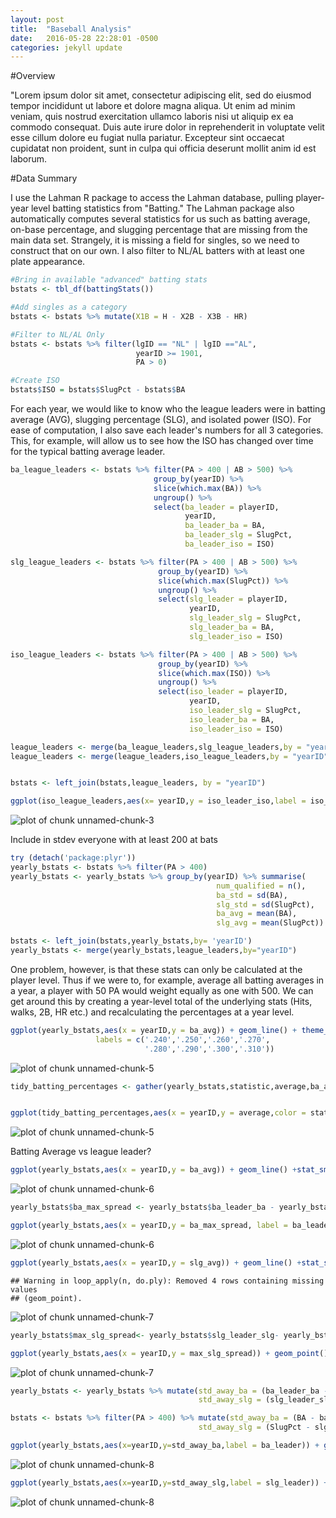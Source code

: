 ```yaml
---
layout: post
title:  "Baseball Analysis"
date:   2016-05-28 22:28:01 -0500
categories: jekyll update
---
```



#Overview

"Lorem ipsum dolor sit amet, consectetur adipiscing elit, sed do eiusmod tempor incididunt ut labore et dolore magna aliqua. Ut enim ad minim veniam, quis nostrud exercitation ullamco laboris nisi ut aliquip ex ea commodo consequat. Duis aute irure dolor in reprehenderit in voluptate velit esse cillum dolore eu fugiat nulla pariatur. Excepteur sint occaecat cupidatat non proident, sunt in culpa qui officia deserunt mollit anim id est laborum.


#Data Summary

I use the Lahman R package to access the Lahman database, pulling player-year level batting statistics from "Batting." The Lahman package also automatically computes several statistics for us such as batting average, on-base percentage, and slugging percentage that are missing from the main data set. Strangely, it is missing a field for singles, so we need to construct that on our own. I also filter to NL/AL batters with at least one plate appearance.



```r
#Bring in available "advanced" batting stats
bstats <- tbl_df(battingStats())

#Add singles as a category
bstats <- bstats %>% mutate(X1B = H - X2B - X3B - HR)

#Filter to NL/AL Only
bstats <- bstats %>% filter(lgID == "NL" | lgID =="AL",
                            yearID >= 1901,
                            PA > 0)

#Create ISO
bstats$ISO = bstats$SlugPct - bstats$BA
```

For each year, we would like to know who the league leaders were in batting average (AVG), slugging percentage (SLG), and isolated power (ISO). For ease of computation, I also save each leader's numbers for all 3 categories. This, for example, will allow us to see how the ISO has changed over time for the typical batting average leader. 


```r
ba_league_leaders <- bstats %>% filter(PA > 400 | AB > 500) %>% 
                                group_by(yearID) %>% 
                                slice(which.max(BA)) %>% 
                                ungroup() %>% 
                                select(ba_leader = playerID,
                                       yearID,
                                       ba_leader_ba = BA,
                                       ba_leader_slg = SlugPct,
                                       ba_leader_iso = ISO)

slg_league_leaders <- bstats %>% filter(PA > 400 | AB > 500) %>% 
                                 group_by(yearID) %>% 
                                 slice(which.max(SlugPct)) %>% 
                                 ungroup() %>% 
                                 select(slg_leader = playerID,
                                        yearID,
                                        slg_leader_slg = SlugPct,
                                        slg_leader_ba = BA,
                                        slg_leader_iso = ISO)

iso_league_leaders <- bstats %>% filter(PA > 400 | AB > 500) %>% 
                                 group_by(yearID) %>% 
                                 slice(which.max(ISO)) %>% 
                                 ungroup() %>% 
                                 select(iso_leader = playerID,
                                        yearID,
                                        iso_leader_slg = SlugPct,
                                        iso_leader_ba = BA,
                                        iso_leader_iso = ISO)

league_leaders <- merge(ba_league_leaders,slg_league_leaders,by = "yearID")
league_leaders <- merge(league_leaders,iso_league_leaders,by = "yearID")


bstats <- left_join(bstats,league_leaders, by = "yearID")

ggplot(iso_league_leaders,aes(x= yearID,y = iso_leader_iso,label = iso_leader)) + geom_text()
```

![plot of chunk unnamed-chunk-3](/figure/source/2016-05-29--baseball-things/unnamed-chunk-3-1.png) 


Include in stdev everyone with at least 200 at bats


```r
try (detach('package:plyr'))
yearly_bstats <- bstats %>% filter(PA > 400)
yearly_bstats <- yearly_bstats %>% group_by(yearID) %>% summarise(
                                              num_qualified = n(),
                                              ba_std = sd(BA),
                                              slg_std = sd(SlugPct),
                                              ba_avg = mean(BA),
                                              slg_avg = mean(SlugPct))

bstats <- left_join(bstats,yearly_bstats,by= 'yearID')
yearly_bstats <- merge(yearly_bstats,league_leaders,by="yearID")
```

One problem, however, is that these stats can only be calculated at the player level. Thus if we were to, for example, average all batting averages in a year, a player with 50 PA would weight equally as one with 500. We can get around this by creating a year-level total of the underlying stats (Hits, walks, 2B, HR etc.) and recalculating the percentages at a year level.



```r
ggplot(yearly_bstats,aes(x = yearID,y = ba_avg)) + geom_line() + theme_wsj() + scale_y_continuous(breaks = c(.240,.250,.260,.270,.280,.290,.300,.310),
                   labels = c('.240','.250','.260','.270',
                              '.280','.290','.300','.310'))
```

![plot of chunk unnamed-chunk-5](/figure/source/2016-05-29--baseball-things/unnamed-chunk-5-1.png) 

```r
tidy_batting_percentages <- gather(yearly_bstats,statistic,average,ba_avg,slg_avg)


ggplot(tidy_batting_percentages,aes(x = yearID,y = average,color = statistic)) + geom_line() + theme_wsj() 
```

![plot of chunk unnamed-chunk-5](/figure/source/2016-05-29--baseball-things/unnamed-chunk-5-2.png) 


Batting Average vs league leader?


```r
ggplot(yearly_bstats,aes(x = yearID,y = ba_avg)) + geom_line() +stat_smooth(method = "lm") + theme_wsj() +ylim(.200,.450) +geom_point(data = yearly_bstats,aes(x=yearID,y=ba_leader_ba)) + theme_fivethirtyeight()
```

![plot of chunk unnamed-chunk-6](/figure/source/2016-05-29--baseball-things/unnamed-chunk-6-1.png) 

```r
yearly_bstats$ba_max_spread <- yearly_bstats$ba_leader_ba - yearly_bstats$ba_avg

ggplot(yearly_bstats,aes(x = yearID,y = ba_max_spread, label = ba_leader)) + geom_point() +stat_smooth() + theme_wsj() +ylim(0,.200)
```

![plot of chunk unnamed-chunk-6](/figure/source/2016-05-29--baseball-things/unnamed-chunk-6-2.png) 


```r
ggplot(yearly_bstats,aes(x = yearID,y = slg_avg)) + geom_line() +stat_smooth(method = "lm") + theme_wsj() +ylim(.300,.800) +geom_point(data = yearly_bstats,aes(x=yearID,y=slg_leader_slg))
```

```
## Warning in loop_apply(n, do.ply): Removed 4 rows containing missing values
## (geom_point).
```

![plot of chunk unnamed-chunk-7](/figure/source/2016-05-29--baseball-things/unnamed-chunk-7-1.png) 

```r
yearly_bstats$max_slg_spread<- yearly_bstats$slg_leader_slg- yearly_bstats$slg_avg

ggplot(yearly_bstats,aes(x = yearID,y = max_slg_spread)) + geom_point() +stat_smooth(method = "lm") + theme_fivethirtyeight() +ylim(0,.500)
```

![plot of chunk unnamed-chunk-7](/figure/source/2016-05-29--baseball-things/unnamed-chunk-7-2.png) 



```r
yearly_bstats <- yearly_bstats %>% mutate(std_away_ba = (ba_leader_ba - ba_avg)/ba_std,
                                          std_away_slg = (slg_leader_slg - slg_avg)/slg_std)

bstats <- bstats %>% filter(PA > 400) %>% mutate(std_away_ba = (BA - ba_avg)/ba_std,
                                          std_away_slg = (SlugPct - slg_avg)/slg_std)

ggplot(yearly_bstats,aes(x=yearID,y=std_away_ba,label = ba_leader)) + geom_text()
```

![plot of chunk unnamed-chunk-8](/figure/source/2016-05-29--baseball-things/unnamed-chunk-8-1.png) 

```r
ggplot(yearly_bstats,aes(x=yearID,y=std_away_slg,label = slg_leader)) + geom_text()
```

![plot of chunk unnamed-chunk-8](/figure/source/2016-05-29--baseball-things/unnamed-chunk-8-2.png) 
